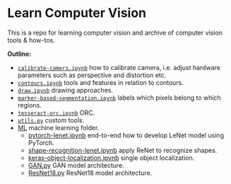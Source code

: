 # Learn Computer Vision

This is a repo for learning computer vision and archive of computer vision tools & how-tos.


**Outline:**

- [`calibrate-camers.ipynb`](calibrate-camera.ipynb) how to calibrate camera, i.e. adjust hardware parameters such as perspective and distortion etc.
- [`contours.ipynb`](contours.ipynb) tools and features in relation to contours.
- [`draw.ipynb`](draw.ipynb) drawing approaches.
- [`marker-based-segmentation.ipynb`](marker-based-segmentation.ipynb) labels which pixels belong to which regions.
- [`tesseract-orc.ipynb`](tesseract-orc.ipynb) ORC.
- [`utils.py`](utils.py) custom tools.
- [ML](ML) machine learning folder.
    - [pytorch-lenet.ipynb](ML\pytorch-lenet.ipynb) end-to-end how to develop LeNet model using PyTorch.
    - [shape-recognition-lenet.ipynb](ML\shape-recognition-lenet.ipynb) apply ReNet to recognize shapes.
    - [keras-object-localization.ipynb](ML\keras-object-localization.ipynb) single object localization.
    - [GAN.py](ML\GAN.py) GAN model architecture.
    - [ResNet18.py](ML\ResNet18.py) ResNet18 model architecture.

